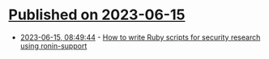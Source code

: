 # [Published on 2023-06-15](index.md)

* [2023-06-15, 08:49:44](https://lobste.rs/s/ie3a7v/how_write_ruby_scripts_for_security) - [How to write Ruby scripts for security research using ronin-support](https://ronin-rb.dev/docs/guides/writing-ronin-ruby-scripts/)
